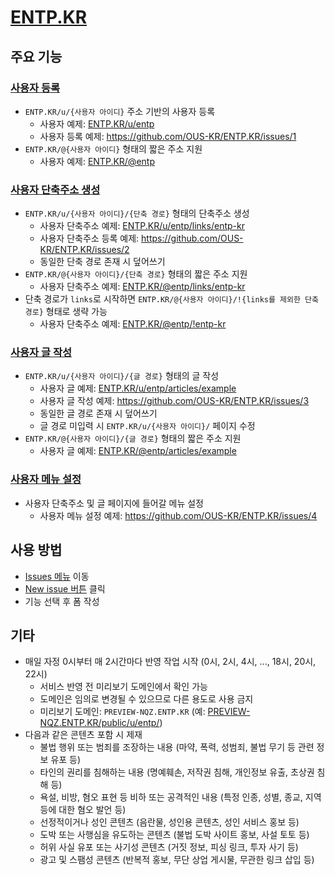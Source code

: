 # [ENTP.KR](https://entp.kr)

## 주요 기능

### [사용자 등록](https://github.com/OUS-KR/ENTP.KR/issues/new?template=01-user-register-by-issue.yml)

- `ENTP.KR/u/{사용자 아이디}` 주소 기반의 사용자 등록
  - 사용자 예제: [ENTP.KR/u/entp](https://entp.kr/u/entp)
  - 사용자 등록 예제: https://github.com/OUS-KR/ENTP.KR/issues/1
- `ENTP.KR/@{사용자 아이디}` 형태의 짧은 주소 지원
  - 사용자 예제: [ENTP.KR/@entp](https://entp.kr/@entp)

### [사용자 단축주소 생성](https://github.com/OUS-KR/ENTP.KR/issues/new?template=02-user-short-url-register-by-issue.yml)

- `ENTP.KR/u/{사용자 아이디}/{단축 경로}` 형태의 단축주소 생성
  - 사용자 단축주소 예제: [ENTP.KR/u/entp/links/entp-kr](https://entp.kr/u/entp/links/entp-kr)
  - 사용자 단축주소 등록 예제: https://github.com/OUS-KR/ENTP.KR/issues/2
  - 동일한 단축 경로 존재 시 덮어쓰기
- `ENTP.KR/@{사용자 아이디}/{단축 경로}` 형태의 짧은 주소 지원
  - 사용자 단축주소 예제: [ENTP.KR/@entp/links/entp-kr](https://entp.kr/@entp/links/entp-kr)
- 단축 경로가 `links`로 시작하면 `ENTP.KR/@{사용자 아이디}/!{links를 제외한 단축 경로}` 형태로 생략 가능
  - 사용자 단축주소 예제: [ENTP.KR/@entp/!entp-kr](https://entp.kr/@entp/!entp-kr)

### [사용자 글 작성](https://github.com/OUS-KR/ENTP.KR/issues/new?template=03-user-article-writing-by-issue.yml)

- `ENTP.KR/u/{사용자 아이디}/{글 경로}` 형태의 글 작성
  - 사용자 글 예제: [ENTP.KR/u/entp/articles/example](https://entp.kr/u/entp/articles/example)
  - 사용자 글 작성 예제: https://github.com/OUS-KR/ENTP.KR/issues/3
  - 동일한 글 경로 존재 시 덮어쓰기
  - 글 경로 미입력 시 `ENTP.KR/u/{사용자 아이디}/` 페이지 수정
- `ENTP.KR/@{사용자 아이디}/{글 경로}` 형태의 짧은 주소 지원
  - 사용자 글 예제: [ENTP.KR/@entp/articles/example](https://entp.kr/@entp/articles/example)
 
### [사용자 메뉴 설정](https://github.com/OUS-KR/ENTP.KR/issues/new?template=04-user-menu-setting-by-issue.yml)

- 사용자 단축주소 및 글 페이지에 들어갈 메뉴 설정
  - 사용자 메뉴 설정 예제: https://github.com/OUS-KR/ENTP.KR/issues/4

## 사용 방법

- [Issues 메뉴](https://github.com/OUS-KR/ENTP.KR/issues) 이동
- [New issue 버튼](https://github.com/OUS-KR/ENTP.KR/issues/new/choose) 클릭
- 기능 선택 후 폼 작성

## 기타

- 매일 자정 0시부터 매 2시간마다 반영 작업 시작 (0시, 2시, 4시, ..., 18시, 20시, 22시)
  - 서비스 반영 전 미리보기 도메인에서 확인 가능
  - 도메인은 임의로 변경될 수 있으므로 다른 용도로 사용 금지
  - 미리보기 도메인: `PREVIEW-NQZ.ENTP.KR` (예: [PREVIEW-NQZ.ENTP.KR/public/u/entp/](https://preview-nqz.entp.kr/public/u/entp/))
- 다음과 같은 콘텐츠 포함 시 제재
  - 불법 행위 또는 범죄를 조장하는 내용 (마약, 폭력, 성범죄, 불법 무기 등 관련 정보 유포 등)
  - 타인의 권리를 침해하는 내용 (명예훼손, 저작권 침해, 개인정보 유출, 초상권 침해 등)
  - 욕설, 비방, 혐오 표현 등 비하 또는 공격적인 내용 (특정 인종, 성별, 종교, 지역 등에 대한 혐오 발언 등)
  - 선정적이거나 성인 콘텐츠 (음란물, 성인용 콘텐츠, 성인 서비스 홍보 등)
  - 도박 또는 사행심을 유도하는 콘텐츠 (불법 도박 사이트 홍보, 사설 토토 등)
  - 허위 사실 유포 또는 사기성 콘텐츠 (거짓 정보, 피싱 링크, 투자 사기 등)
  - 광고 및 스팸성 콘텐츠 (반복적 홍보, 무단 상업 게시물, 무관한 링크 삽입 등)

